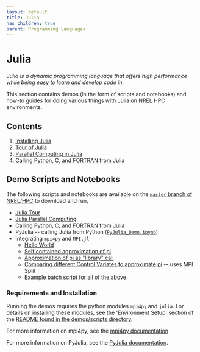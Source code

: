 ```yaml
---
layout: default
title: Julia
has_children: true
parent: Programming Languages
---
```


# Julia

*Julia is a dynamic programming language that offers high performance while being easy to learn and develop code in.*

This section contains demos (in the form of scripts and notebooks) and how-to guides for doing various things with Julia on NREL HPC environments.

## Contents

1. [Installing Julia](julia_install.md)
2. [Tour of Julia](julia_tour.md)
3. [Parallel Computing in Julia](julia_parallel.md)
4. [Calling Python, C, and FORTRAN from Julia](julia_ccall_pycall.md)

## Demo Scripts and Notebooks

The following scripts and notebooks are available on the [`master` branch of NREL/HPC](https://github.com/NREL/HPC) to download and run,

* [Julia Tour](https://github.com/NREL/HPC/blob/master/languages/julia/julia-tutorial/source-notebooks/Julia-Tuor.ipynb)
* [Julia Parallel Computing](https://github.com/NREL/HPC/blob/master/languages/julia/julia-tutorial/source-notebooks/Julia-Parallel-Computing.ipynb)
* [Calling Python, C, and FORTRAN from Julia](https://github.com/NREL/HPC/blob/master/languages/julia/julia-tutorial/source-notebooks/Julia-Calling-Python-C-Tutorial.ipynb)
* PyJulia -- calling Julia from Python ([`PyJulia_Demo.ipynb`](https://github.com/NREL/HPC/tree/master/languages/julia/demos/notebooks))
* Integrating `mpi4py` and `MPI.jl`
    * [Hello World](https://github.com/NREL/HPC/blob/master/languages/julia/demos/scripts/mpi_jl_hello_world.py)
    * [Self contained approximation of pi](https://github.com/NREL/HPC/blob/master/languages/julia/demos/scripts/mpi_jl_pi.py)
    * [Approximation of pi as "library" call](https://github.com/NREL/HPC/blob/master/languages/julia/demos/scripts/mpi_jl_pi_as_lib.py)
    * [Comparing different Control Variates to approximate pi](https://github.com/NREL/HPC/blob/master/languages/julia/demos/scripts/mpi_jl_cv_pi.py) -- uses MPI Split
    * [Example batch script for all of the above](https://github.com/NREL/HPC/blob/master/languages/julia/demos/scripts/run_demo.sh)

### Requirements and Installation

Running the demos requires the python modules `mpi4py` and `julia`. For details on installing these modules, see the 'Environment Setup' section of the [README found in the demos/scripts directory](demos/scripts/README.md).

For more information on mpi4py, see the [mpi4py documentation](https://mpi4py.readthedocs.io/en/stable/)

For more information on PyJulia, see the [PyJulia documentation](https://pyjulia.readthedocs.io/en/latest/installation.html).
